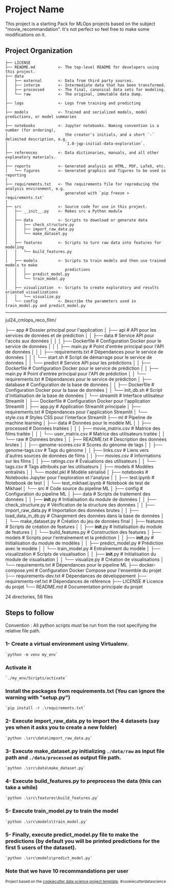 # Project Name

This project is a starting Pack for MLOps projects based on the subject "movie_recommandation". It's not perfect so feel free to make some modifications on it.

## Project Organization

    ├── LICENSE
    ├── README.md          <- The top-level README for developers using this project.
    ├── data
    │   ├── external       <- Data from third party sources.
    │   ├── interim        <- Intermediate data that has been transformed.
    │   ├── processed      <- The final, canonical data sets for modeling.
    │   └── raw            <- The original, immutable data dump.
    │
    ├── logs               <- Logs from training and predicting
    │
    ├── models             <- Trained and serialized models, model predictions, or model summaries
    │
    ├── notebooks          <- Jupyter notebooks. Naming convention is a number (for ordering),
    │                         the creator's initials, and a short `-` delimited description, e.g.
    │                         `1.0-jqp-initial-data-exploration`.
    │
    ├── references         <- Data dictionaries, manuals, and all other explanatory materials.
    │
    ├── reports            <- Generated analysis as HTML, PDF, LaTeX, etc.
    │   └── figures        <- Generated graphics and figures to be used in reporting
    │
    ├── requirements.txt   <- The requirements file for reproducing the analysis environment, e.g.
    │                         generated with `pip freeze > requirements.txt`
    │
    ├── src                <- Source code for use in this project.
    │   ├── __init__.py    <- Makes src a Python module
    │   │
    │   ├── data           <- Scripts to download or generate data
    │   │   ├── check_structure.py
    │   │   ├── import_raw_data.py
    │   │   └── make_dataset.py
    │   │
    │   ├── features       <- Scripts to turn raw data into features for modeling
    │   │   └── build_features.py
    │   │
    │   ├── models         <- Scripts to train models and then use trained models to make
    │   │   │                 predictions
    │   │   ├── predict_model.py
    │   │   └── train_model.py
    │   │
    │   ├── visualization  <- Scripts to create exploratory and results oriented visualizations
    │   │   └── visualize.py
    │   └── config         <- Describe the parameters used in train_model.py and predict_model.py

---

jul24_cmlops_reco_film/

├── app # Dossier principal pour l'application
│ ├── api # API pour les services de données et de prédiction
│ │ ├── data # Service API pour l'accès aux données
│ │ │ ├── Dockerfile # Configuration Docker pour le service de données
│ │ │ ├── main.py # Point d'entrée principal pour l'API de données
│ │ │ ├── requirements.txt # Dépendances pour le service de données
│ │ │ └── start.sh # Script de démarrage pour le service de données
│ │ └── predict # Service API pour les prédictions
│ │ ├── Dockerfile # Configuration Docker pour le service de prédiction
│ │ ├── main.py # Point d'entrée principal pour l'API de prédiction
│ │ └── requirements.txt # Dépendances pour le service de prédiction
│ ├── database # Configuration de la base de données
│ │ ├── Dockerfile # Configuration Docker pour la base de données
│ │ └── init_db.sh # Script d'initialisation de la base de données
│ └── streamlit # Interface utilisateur Streamlit
│ ├── Dockerfile # Configuration Docker pour l'application Streamlit
│ ├── app.py # Application Streamlit principale
│ ├── requirements.txt # Dépendances pour l'application Streamlit
│ └── style.css # Styles CSS pour l'interface Streamlit
├── ml # Pipeline de machine learning
│ ├── data # Données pour le modèle ML
│ │ ├── processed # Données traitées
│ │ │ ├── movie_matrix.csv # Matrice des films traitée
│ │ │ └── user_matrix.csv # Matrice des utilisateurs traitée
│ │ └── raw # Données brutes
│ │ ├── README.txt # Description des données brutes
│ │ ├── genome-scores.csv # Scores du génome de tags
│ │ ├── genome-tags.csv # Tags du génome
│ │ ├── links.csv # Liens vers d'autres sources de données de films
│ │ ├── movies.csv # Informations sur les films
│ │ ├── ratings.csv # Évaluations des utilisateurs
│ │ └── tags.csv # Tags attribués par les utilisateurs
│ ├── models # Modèles entraînés
│ │ └── model.pkl # Modèle sérialisé
│ ├── notebooks # Notebooks Jupyter pour l'exploration et l'analyse
│ │ ├── test.ipynb # Notebook de test
│ │ └── test_mikhael.ipynb # Notebook de test de Mikhael
│ └── src # Code source du pipeline ML
│ ├── config # Configuration du pipeline ML
│ ├── data # Scripts de traitement des données
│ │ ├── **init**.py # Initialisation du module de données
│ │ ├── check_structure.py # Vérification de la structure des données
│ │ ├── import_raw_data.py # Importation des données brutes
│ │ ├── load_data_in_db.py # Chargement des données dans la base de données
│ │ └── make_dataset.py # Création du jeu de données final
│ ├── features # Scripts de création de features
│ │ ├── **init**.py # Initialisation du module de features
│ │ └── build_features.py # Construction des features
│ ├── models # Scripts pour l'entraînement et la prédiction
│ │ ├── **init**.py # Initialisation du module de modèles
│ │ ├── predict_model.py # Prédiction avec le modèle
│ │ └── train_model.py # Entraînement du modèle
│ ├── visualization # Scripts de visualisation
│ │ ├── **init**.py # Initialisation du module de visualisation
│ │ └── visualize.py # Création de visualisations
│ └── requirements.txt # Dépendances pour le pipeline ML
├── docker-compose.yml # Configuration Docker Compose pour l'ensemble du projet
├── requirements-dev.txt # Dépendances de développement
├── requirements-ref.txt # Dépendances de référence
├── LICENSE # Licence du projet
└── README.md # Documentation principale du projet

24 directories, 58 files

## Steps to follow

Convention : All python scripts must be run from the root specifying the relative file path.

### 1- Create a virtual environment using Virtualenv.

    `python -m venv my_env`

### Activate it

    `./my_env/Scripts/activate`

### Install the packages from requirements.txt (You can ignore the warning with "setup.py")

    `pip install -r .\requirements.txt`

### 2- Execute import_raw_data.py to import the 4 datasets (say yes when it asks you to create a new folder)

    `python .\src\data\import_raw_data.py`

### 3- Execute make_dataset.py initializing `./data/raw` as input file path and `./data/processed` as output file path.

    `python .\src\data\make_dataset.py`

### 4- Execute build_features.py to preprocess the data (this can take a while)

    `python .\src\features\build_features.py`

### 5- Execute train_model.py to train the model

    `python .\src\models\train_model.py`

### 5- Finally, execute predict_model.py file to make the predictions (by default you will be printed predictions for the first 5 users of the dataset).

    `python .\src\models\predict_model.py`

### Note that we have 10 recommandations per user

<p><small>Project based on the <a target="_blank" href="https://drivendata.github.io/cookiecutter-data-science/">cookiecutter data science project template</a>. #cookiecutterdatascience</small></p>
